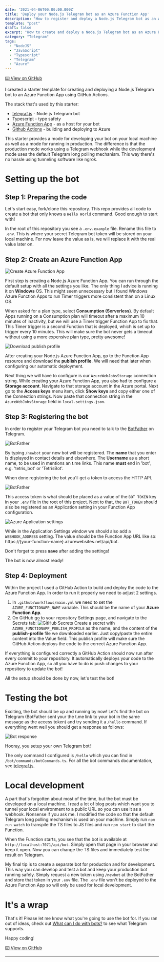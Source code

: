 ```yaml
---
date: '2021-04-06T00:00:00.000Z'
title: 'Deploy your Node.js Telegram bot as an Azure Function App'
description: "How to register and deploy a Node.js Telegram bot as an Azure Function App"
template: "post"
draft: false
excerpt: "How to create and deploy a Node.js Telegram bot as an Azure Function App using GitHub Actions, and how to develop the bot in a local development environment..."
category: "Telegram"
tags:
  - "NodeJS"
  - "JavaScript"
  - "Typescript"
  - "Telegram"
  - "Azure"
---
```


<a href="https://github.com/marcveens/telegram-bot-nodejs-azure-function-starter" target="_blank" rel="noopener noreferrer">⌨️ View on GitHub</a>

I created a starter template for creating and deploying a Node.js Telegram bot to an Azure Function App using GitHub Actions. 

The stack that's used by this starter: 
- <a href="https://telegraf.js.org/" target="_blank" rel="noopener noreferrer">telegraf.js</a> - Node.js Telegram bot
- Typescript - type safety
- <a href="https://docs.microsoft.com/en-us/azure/azure-functions/" target="_blank" rel="noopener noreferrer">Azure Function App</a> - as a host for your bot
- <a href="https://github.com/features/actions" target="_blank" rel="noopener noreferrer">Github Actions</a> - building and deploying to Azure

This starter provides a mode for developing your bot on your local machine as well as a mode for running in production. The difference is that the production mode works using a Telegram webhook while the development mode uses the default Telegram long polling mechanism. This way there's no hassle using tunneling software like ngrok. 

# Setting up the bot
## Step 1: Preparing the code
Let's start easy, fork/clone this repository. This repo provides all code to create a bot that only knows a `Hello World` command. Good enough to start with! 

In the root of this repository you see a `.env.example` file. Rename this file to `.env`. This is where your secret Telegram bot token will be stored on your local machine. For now leave the value as is, we will replace it with the real value later on. 

## Step 2: Create an Azure Function App
![Create Azure Function App](/media/telegram-bot/create-function-app.jpg)

First step is creating a Node.js Azure Function App. You can run through the default setup with all the settings you like. The only thing I advice is running it on __Windows__ OS. This might seem unnecessary but I found Windows Azure Function Apps to run Timer triggers more consistent than on a Linux OS. 

When asked for a plan type, select __Consumption (Serverless)__. By default Apps running on a Consumption plan will timeout after a maximum 10 minutes of inactivity, but we will use a Timer trigger Function App to fix that. This Timer trigger is a second Function that is deployed, which is set up to trigger every 10 minutes. This will make sure the bot never gets a timeout without using a more expensive plan type, pretty awesome! 

![Download publish profile](/media/telegram-bot/publish-profile.jpg)

After creating your Node.js Azure Function App, go to the Function App resource and download the __publish profile__. We will need that later when configuring our automatic deployment.

Next thing we will have to configure is our `AzureWebJobsStorage` connection string. While creating your Azure Function App, you also had to configure a __Storage account__. Navigate to that storage account in the Azure portal. Next go to the __Access keys__ menu item, click __Show keys__ and copy either one of the Connection strings. Now paste that connection string in the `AzureWebJobsStorage` field in `local.settings.json`. 

## Step 3: Registering the bot
In order to register your Telegram bot you need to talk to the <a href="https://core.telegram.org/bots#6-botfather" target="_blank" rel="noopener noreferrer">BotFather</a> on Telegram. 

![BotFather](/media/telegram-bot/botfather.jpg)

By typing `/newbot` your new bot will be registered. The __name__ that you enter is displayed in contact details and elsewhere. The __Username__ as a short name, to be used in mentions an t.me links. This name __must__ end in 'bot', e.g. 'tetris_bot' or 'TetrisBot'.

When done registering the bot you'll get a token to access the HTTP API. 

![BotFather](/media/telegram-bot/botfather-done.jpg)

This access token is what should be placed as a value of the `BOT_TOKEN` key in your `.env` file in the root of this project. Next to that, the `BOT_TOKEN` should also be registered as an Application setting in your Function App configuration.

![Azure Application settings](/media/telegram-bot/bot-token-configuration-azure.jpg)

While in the Application Settings window we should also add a `WEBHOOK_ADDRESS` setting. The value should be the Function App URL like so: https://{your-function-name}.azurewebsites.net/api/bot.

Don't forget to press __save__ after adding the settings!

The bot is now almost ready!

## Step 4: Deployment 
Within the project I used a GitHub Action to build and deploy the code to the Azure Function App. In order to run it properly we need to adjust 2 settings.

1. In `.github/workflows/main.yml` we need to set the `AZURE_FUNCTIONAPP_NAME` variable. This should be the name of your __Azure Function App__.
2. On GitHub go to your repository Settings page, and navigate to the Secrets tab: 
    ![GitHub Secrets](/media/telegram-bot/github-actions-secrets.jpg)
    Create a secret with `AZURE_FUNCTIONAPP_PUBLISH_PROFILE` as the name, and the content of the __publish-profile__ file we downloaded earlier. Just copy/paste the entire content into the Value field. This publish profile will make sure the GitHub Action deploys the code to the correct Azure Function App.

If everything is configured correctly a GitHub Action should now run after every commit to your repository. It automatically deploys your code to the Azure Function App, so all you have to do is push changes to your repository to update the bot! 

All the setup should be done by now, let's test the bot!

# Testing the bot
Exciting, the bot should be up and running by now! Let's find the bot on Telegram (BotFather sent your the t.me link to your bot in the same message as the access token) and try sending it a `/hello` command. If everything went well you should get a response as follows:

![Bot response](/media/telegram-bot/bot-response.jpg)

Hooray, you setup your own Telegram bot! 

The only command I configured is `/hello` which you can find in `/bot/commands/botCommands.ts`. For all the bot commands documentation, see <a href="https://telegraf.js.org/" target="_blank" rel="noopener noreferrer">telegraf.js</a>. 

# Local development 
A part that's forgotten about most of the time, but the bot must be developed on a local machine. I read a lot of blog posts which want you to tunnel your local environment to a public URL so you can use it as a webhook. Nonsense if you ask me. I modified the code so that the default Telegram long polling mechanism is used on your machine. Simply run `npm run watch` to transpile the TS files to JS files and run `npm start` to start the Function. 

When the Function starts, you see that the bot is available at `http://localhost:7071/api/bot`. Simply open that page in your browser and keep it open. Now you can change the TS files and immediately test the result on Telegram. 

My final tip is to create a separate bot for production and for development. This way you can develop and test a bot and keep your production bot running safely. Simply request a new token using `/newbot` at the BotFather and store that token in your `.env` file. The `.env` file won't be deployed to the Azure Function App so will only be used for local development. 

# It's a wrap
That's it! Please let me know what you're going to use the bot for. If you ran out of ideas, check out <a href="https://core.telegram.org/bots#1-what-can-i-do-with-bots" target="_blank" rel="noopener noreferrer">What can I do with bots?</a> to see what Telegram supports. 

Happy coding!

<a href="https://github.com/marcveens/telegram-bot-nodejs-azure-function-starter" target="_blank" rel="noopener noreferrer">⌨️ View on GitHub</a>

--- 